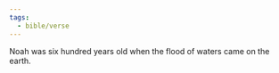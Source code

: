 ```yaml
---
tags:
  - bible/verse
---
```

Noah was six hundred years old when the flood of waters came on the earth.